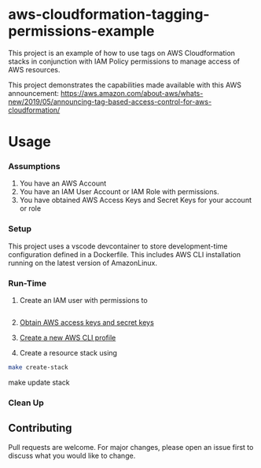 # aws-cloudformation-tagging-permissions-example

This project is an example of how to use tags on AWS Cloudformation stacks in conjunction with IAM Policy permissions to manage access of AWS resources.

This project demonstrates the capabilities made available with this AWS announcement:
  https://aws.amazon.com/about-aws/whats-new/2019/05/announcing-tag-based-access-control-for-aws-cloudformation/

# Usage
### Assumptions 
1. You have an AWS Account 
2. You have an IAM User Account or IAM Role with permissions.
3. You have obtained AWS Access Keys and Secret Keys for your account or role

### Setup 
This project uses a vscode devcontainer to store development-time configuration defined in a Dockerfile. This includes AWS CLI installation running on the latest version of AmazonLinux.


### Run-Time
1. Create an IAM user with permissions to 
```bash

```

2. [Obtain AWS access keys and secret keys](https://docs.aws.amazon.com/general/latest/gr/aws-sec-cred-types.html#access-keys-and-secret-access-keys)
3. [Create a new AWS CLI profile](https://docs.aws.amazon.com/cli/latest/userguide/cli-configure-quickstart.html#cli-configure-quickstart-profiles)

4. Create a resource stack using 
```bash
make create-stack
```

make update stack


### Clean Up

## Contributing
Pull requests are welcome. For major changes, please open an issue first to discuss what you would like to change.
